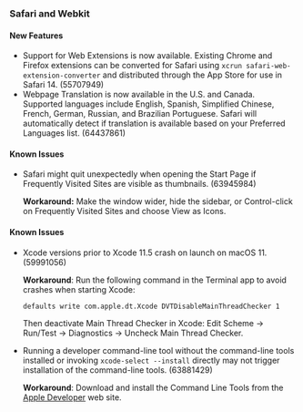 ### Safari and Webkit

#### New Features

- Support for Web Extensions is now available. Existing Chrome and Firefox extensions can be converted for Safari using `xcrun safari-web-extension-converter` and distributed through the App Store for use in Safari 14. (55707949)
- Webpage Translation is now available in the U.S. and Canada. Supported languages include English, Spanish, Simplified Chinese, French, German, Russian, and Brazilian Portuguese. Safari will automatically detect if translation is available based on your Preferred Languages list. (64437861)

#### Known Issues

- Safari might quit unexpectedly when opening the Start Page if Frequently Visited Sites are visible as thumbnails. (63945984)

  **Workaround:** Make the window wider, hide the sidebar, or Control-click on Frequently Visited Sites and choose View as Icons.



#### Known Issues

- Xcode versions prior to Xcode 11.5 crash on launch on macOS 11. (59991056)

  **Workaround**: Run the following command in the Terminal app to avoid crashes when starting Xcode:

  ```
  defaults write com.apple.dt.Xcode DVTDisableMainThreadChecker 1
  ```

  Then deactivate Main Thread Checker in Xcode: Edit Scheme -> Run/Test -> Diagnostics -> Uncheck Main Thread Checker.

- Running a developer command-line tool without the command-line tools installed or invoking `xcode-select --install` directly may not trigger installation of the command-line tools. (63881429)

  **Workaround**: Download and install the Command Line Tools from the [Apple Developer](https://developer.apple.com/) web site.